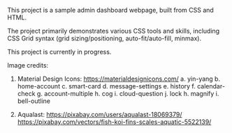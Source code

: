 This project is a sample admin dashboard webpage, built from CSS and HTML.

The project primarily demonstrates various CSS tools and skills, including CSS Grid syntax (grid sizing/positioning, auto-fit/auto-fill, minmax).

This project is currently in progress.

Image credits:

1. Material Design Icons: https://materialdesignicons.com/
  a. yin-yang
  b. home-account
  c. smart-card
  d. message-settings
  e. history
  f. calendar-check
  g. account-multiple
  h. cog
  i. cloud-question
  j. lock
  h. magnify
  i. bell-outline

2. Aqualast: https://pixabay.com/users/aqualast-18069379/
https://pixabay.com/vectors/fish-koi-fins-scales-aquatic-5522139/
